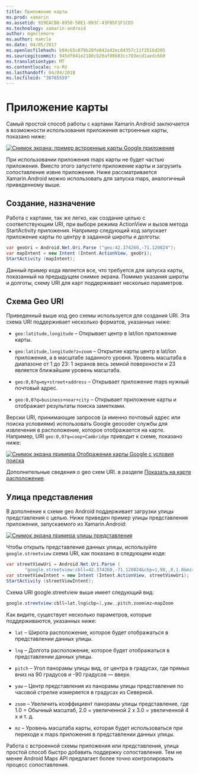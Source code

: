 ```yaml
---
title: Приложение карты
ms.prod: xamarin
ms.assetid: 929EACB8-8950-50E1-093C-43FB5F1F1CD5
ms.technology: xamarin-android
author: mgmclemore
ms.author: mamcle
ms.date: 04/05/2017
ms.openlocfilehash: b94c65c079b28fe042a42ec04357c11f3516d205
ms.sourcegitcommit: 945df041e2180cb20af08b83cc703ecd1aedc6b0
ms.translationtype: MT
ms.contentlocale: ru-RU
ms.lasthandoff: 04/04/2018
ms.locfileid: "30765559"
---
```

# <a name="maps-application"></a>Приложение карты

Самый простой способ работы с картами Xamarin.Android заключается в возможности использования приложения встроенные карты, показано ниже:

[![Снимок экрана: пример встроенные карты Google приложения](maps-application-images/01-mapsapplication.png)](maps-application-images/01-mapsapplication.png#lightbox)

При использовании приложения maps карты не будет частью приложения. Вместо этого запустите приложение карты и загрузить сопоставление извне приложения. Ниже рассматривается Xamarin.Android можно использовать для запуска maps, аналогичный приведенному выше.


## <a name="creating-the-intent"></a>Создание, назначение

Работа с картами, так же легко, как создание целью с соответствующим URI, при выборе режима ActionView и вызов метода StartActivity приложения. Например следующий код запускает приложение карты по центру в заданной широты и долготы:

```csharp
var geoUri = Android.Net.Uri.Parse ("geo:42.374260,-71.120824");
var mapIntent = new Intent (Intent.ActionView, geoUri);
StartActivity (mapIntent);
```

Данный пример кода является все, что требуется для запуска карты, показанный на предыдущем снимке экрана. Помимо указания широты и долготы, схему URI для карт поддерживает несколько параметров.


## <a name="geo-uri-scheme"></a>Схема Geo URI

Приведенный выше код geo схемы используется для создания URI. Эта схема URI поддерживает несколько форматов, указанных ниже:

-   `geo:latitude,longitude` &ndash; Открывает центр в lat/lon приложение карты. 

-   `geo:latitude,longitude?z=zoom` &ndash; Открытие карты центр в lat/lon приложения, а в масштабе заданного уровня. Уровень масштаба в диапазоне от 1 до 23: 1 экранов весь земной поверхности и 23 является ближайшим уровень масштаба.

-   `geo:0,0?q=my+street+address` &ndash; Открывает приложение maps нужный почтовый адрес. 

-   `geo:0,0?q=business+near+city` &ndash; Открывает приложение карты и отображает результаты поиска заметками. 


Версии URI, принимающие запросов (а именно почтовый адрес или поиска условиями) использовать Google geocoder службы для извлечения в расположение, которое отображается на карте. Например, URI `geo:0,0?q=coop+Cambridge` приводит к схеме, показано ниже:

[![Снимок экрана примера Отображение карты Google с условия поиска](maps-application-images/02-mapsearch.png)](maps-application-images/02-mapsearch.png#lightbox)



Дополнительные сведения о geo схем URI. в разделе [Показать на карте расположение](http://developer.android.com/guide/components/intents-common.html#Maps).


## <a name="street-view"></a>Улица представления

В дополнение к схеме geo Android поддерживает загрузки улицы представления с целью. Ниже приведен пример улицы представления приложения, запускаемого из Xamarin.Android:

[![Снимок экрана примера улицы представления](maps-application-images/03-streetview.png)](maps-application-images/03-streetview.png#lightbox)

Чтобы открыть представление данных улицы, используйте `google.streetview` схема URI, как показано в следующем коде:

```csharp
var streetViewUri = Android.Net.Uri.Parse (
       "google.streetview:cbll=42.374260,-71.120824&cbp=1,90,,0,1.0&mz=20");  
var streetViewIntent = new Intent (Intent.ActionView, streetViewUri);  
StartActivity (streetViewIntent);
```

Схема URI google.streetview выше имеет следующий вид:

```csharp
google.streetview:cbll=lat,lng&cbp=1,yaw,,pitch,zoom&mz=mapZoom
```

Как видите, существует несколько параметров, которые поддерживаются, указанных ниже:

-   `lat` &ndash; Широта расположение, которое будет отображаться в представлении данных улицы.

-   `lng` &ndash; Долгота расположение, которое будет отображаться в представлении данных улицы.

-   `pitch` &ndash; Угол панорамы улицы вид, от центра в градусах, где прямых вниз на 90 градусов и -90 градусов — вверх.

-   `yaw` &ndash; Центр представления из панорамы улицы представления по часовой стрелке измеряется в градусах из Северной.

-   `zoom` &ndash; Увеличить коэффициент панорамы улицы представление, где 1.0 = Обычный масштаб, 2.0 = увеличенной 2 x 3.0 = увеличенной 4 x и т. д.

-   `mz` &ndash; Уровень масштаба карты, которая будет использоваться при переходе к maps приложения в представлении данных улицы.


Работа с встроенной схемы приложения или представления, улица простой способ быстро добавить поддержку сопоставления. Тем не менее Android Maps API предлагает более точно контролировать процесс сопоставления.
